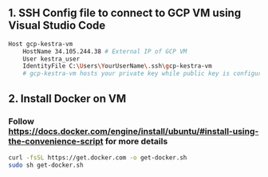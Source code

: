 ## 1. SSH Config file to connect to GCP VM using Visual Studio Code
```bash
Host gcp-kestra-vm
    HostName 34.105.244.38 # External IP of GCP VM
    User kestra_user
    IdentityFile C:\Users\YourUserName\.ssh\gcp-kestra-vm
    # gcp-kestra-vm hosts your private key while public key is configured into GCP VM
```

## 2. Install Docker on VM
### Follow https://docs.docker.com/engine/install/ubuntu/#install-using-the-convenience-script for more details
```bash
curl -fsSL https://get.docker.com -o get-docker.sh
sudo sh get-docker.sh
```